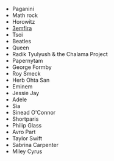 * Paganini
* Math rock
* Horowitz
* [3emfira](/2024/11/04/zemfira.html)
* Tsoi
* Beatles
* Queen
* Radik Tyulyush & the Chalama Project
* Papernytam
* George Formby
* Roy Smeck
* Herb Ohta San
* Eminem
* Jessie Jay
* Adele
* Sia
* Sinead O'Connor
* Shortparis
* Philip Glass
* Avro Part
* Taylor Swift
* Sabrina Carpenter
* Miley Cyrus
